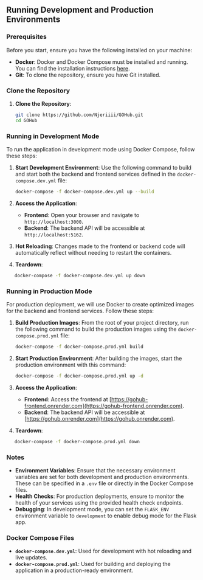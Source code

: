 ## Running Development and Production Environments

### Prerequisites

Before you start, ensure you have the following installed on your machine:

- **Docker**: Docker and Docker Compose must be installed and running. You can find the installation instructions [here](https://docs.docker.com/get-docker/).
- **Git**: To clone the repository, ensure you have Git installed.

### Clone the Repository

1. **Clone the Repository**:
   ```bash
   git clone https://github.com/Njeriiii/GOHub.git
   cd GOHub
   ```

### Running in Development Mode

To run the application in development mode using Docker Compose, follow these steps:

1. **Start Development Environment**:
   Use the following command to build and start both the backend and frontend services defined in the `docker-compose.dev.yml` file:
   ```bash
   docker-compose -f docker-compose.dev.yml up --build
   ```

2. **Access the Application**:
   - **Frontend**: Open your browser and navigate to `http://localhost:3000`.
   - **Backend**: The backend API will be accessible at `http://localhost:5162`.

3. **Hot Reloading**:
   Changes made to the frontend or backend code will automatically reflect without needing to restart the containers.

4. **Teardown**:
```bash
   docker-compose -f docker-compose.dev.yml up down
   ```

### Running in Production Mode

For production deployment, we will use Docker to create optimized images for the backend and frontend services. Follow these steps:

1. **Build Production Images**:
   From the root of your project directory, run the following command to build the production images using the `docker-compose.prod.yml` file:
   ```bash
   docker-compose -f docker-compose.prod.yml build
   ```

2. **Start Production Environment**:
   After building the images, start the production environment with this command:
   ```bash
   docker-compose -f docker-compose.prod.yml up -d
   ```

3. **Access the Application**:
   - **Frontend**: Access the frontend at [https://gohub-frontend.onrender.com](https://gohub-frontend.onrender.com).
   - **Backend**: The backend API will be accessible at [https://gohub.onrender.com](https://gohub.onrender.com).

4. **Teardown**:
```bash
   docker-compose -f docker-compose.prod.yml down
   ```

### Notes

- **Environment Variables**: Ensure that the necessary environment variables are set for both development and production environments. These can be specified in a `.env` file or directly in the Docker Compose files.
- **Health Checks**: For production deployments, ensure to monitor the health of your services using the provided health check endpoints.
- **Debugging**: In development mode, you can set the `FLASK_ENV` environment variable to `development` to enable debug mode for the Flask app.

### Docker Compose Files

- **`docker-compose.dev.yml`**: Used for development with hot reloading and live updates.
- **`docker-compose.prod.yml`**: Used for building and deploying the application in a production-ready environment.
